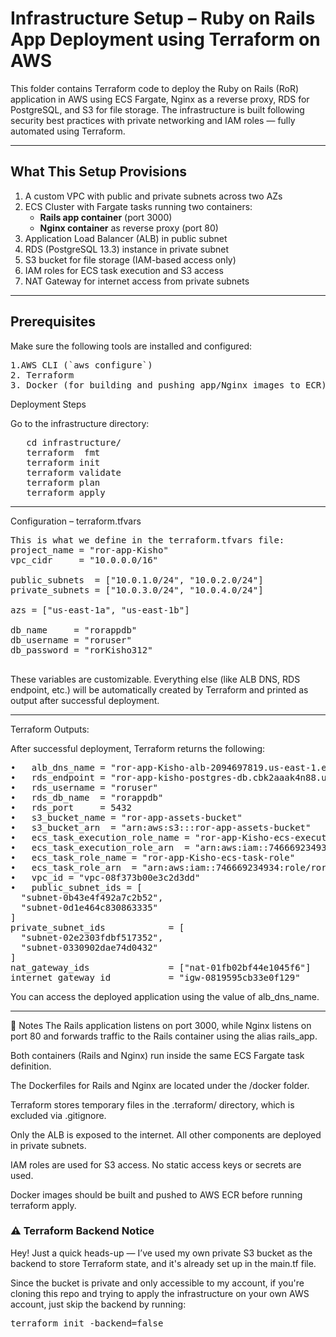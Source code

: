 # Infrastructure Setup – Ruby on Rails App Deployment using Terraform on AWS

This folder contains Terraform code to deploy the Ruby on Rails (RoR) application in AWS using ECS Fargate, Nginx as a reverse proxy, RDS for PostgreSQL, and S3 for file storage. The infrastructure is built following security best practices with private networking and IAM roles — fully automated using Terraform.

---

##  What This Setup Provisions

1. A custom VPC with public and private subnets across two AZs  
2. ECS Cluster with Fargate tasks running two containers:  
   - **Rails app container** (port 3000)  
   - **Nginx container** as reverse proxy (port 80)  
3. Application Load Balancer (ALB) in public subnet  
4. RDS (PostgreSQL 13.3) instance in private subnet  
5. S3 bucket for file storage (IAM-based access only)  
6. IAM roles for ECS task execution and S3 access  
7. NAT Gateway for internet access from private subnets  

---

##  Prerequisites

Make sure the following tools are installed and configured:
<pre>
1.AWS CLI (`aws configure`)
2. Terraform 
3. Docker (for building and pushing app/Nginx images to ECR)
</pre>






 Deployment Steps

 Go to the infrastructure directory:
  <pre>
   cd infrastructure/
   terraform  fmt
   terraform init
   terraform validate
   terraform plan
   terraform apply
</pre>



---

Configuration – terraform.tfvars
<pre>
This is what we define in the terraform.tfvars file:
project_name = "ror-app-Kisho"
vpc_cidr     = "10.0.0.0/16"

public_subnets  = ["10.0.1.0/24", "10.0.2.0/24"]
private_subnets = ["10.0.3.0/24", "10.0.4.0/24"]

azs = ["us-east-1a", "us-east-1b"]

db_name     = "rorappdb"
db_username = "roruser"
db_password = "rorKisho312"

</pre>
These variables are customizable. Everything else (like ALB DNS, RDS endpoint, etc.) will be automatically created by Terraform and printed as output after successful deployment.



---



Terraform Outputs:

After successful deployment, Terraform returns the following:
<pre>
•	alb_dns_name = "ror-app-Kisho-alb-2094697819.us-east-1.elb.amazonaws.com"
•	rds_endpoint = "ror-app-kisho-postgres-db.cbk2aaak4n88.us-east-1.rds.amazonaws.com"
•	rds_username = "roruser"
•	rds_db_name  = "rorappdb"
•	rds_port     = 5432
•	s3_bucket_name = "ror-app-assets-bucket"
•	s3_bucket_arn  = "arn:aws:s3:::ror-app-assets-bucket"
•	ecs_task_execution_role_name = "ror-app-Kisho-ecs-execution-role"
•	ecs_task_execution_role_arn  = "arn:aws:iam::746669234934:role/ror-app-Kisho-ecs-execution-role"
•	ecs_task_role_name = "ror-app-Kisho-ecs-task-role"
•	ecs_task_role_arn  = "arn:aws:iam::746669234934:role/ror-app-Kisho-ecs-task-role"
•	vpc_id = "vpc-08f373b00e3c2d3dd"
•	public_subnet_ids = [
  "subnet-0b43e4f492a7c2b52",
  "subnet-0d1e464c830863335"
]
private_subnet_ids            = [
  "subnet-02e2303fdbf517352",
  "subnet-0330902dae74d0432"
]
nat_gateway_ids               = ["nat-01fb02bf44e1045f6"]
internet_gateway_id           = "igw-0819595cb33e0f129"
</pre>
You can access the deployed application using the value of alb_dns_name.


---

📝 Notes
The Rails application listens on port 3000, while Nginx listens on port 80 and forwards traffic to the Rails container using the alias rails_app.

Both containers (Rails and Nginx) run inside the same ECS Fargate task definition.

The Dockerfiles for Rails and Nginx are located under the /docker folder.

Terraform stores temporary files in the .terraform/ directory, which is excluded via .gitignore.

Only the ALB is exposed to the internet. All other components are deployed in private subnets.

IAM roles are used for S3 access. No static access keys or secrets are used.

Docker images should be built and pushed to AWS ECR before running terraform apply.



### ⚠️ Terraform Backend Notice

Hey! Just a quick heads-up — I’ve used my own private S3 bucket as the backend to store Terraform state, and it's already set up in the main.tf file.

Since the bucket is private and only accessible to my account, if you're cloning this repo and trying to apply the infrastructure on your own AWS account, just skip the backend by running:

<pre>
terraform init -backend=false
</pre>